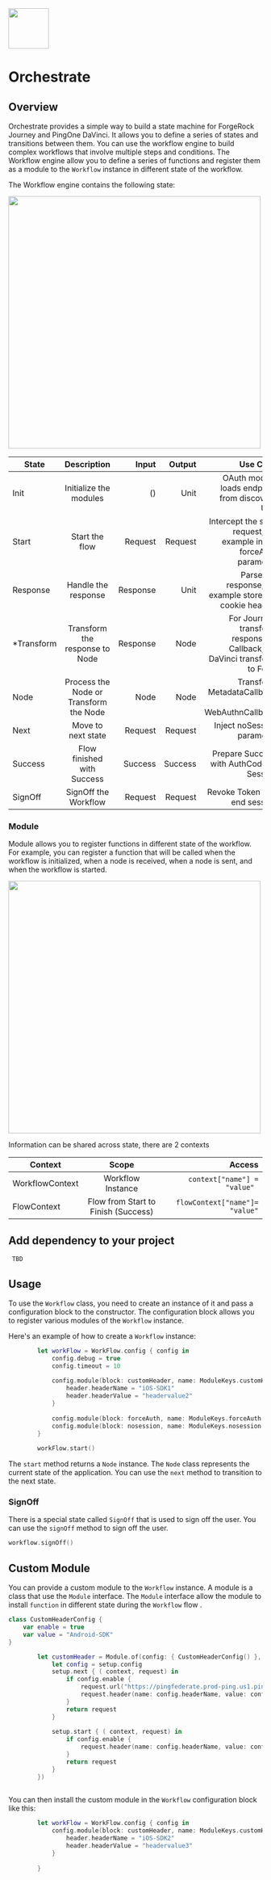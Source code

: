 <div>
  <picture>
     <img src="https://www.pingidentity.com/content/dam/ping-6-2-assets/topnav-json-configs/Ping-Logo.svg" width="80" height="80"  alt=""/>
  </picture>
</div>

# Orchestrate

## Overview

Orchestrate provides a simple way to build a state machine for ForgeRock Journey and PingOne DaVinci.
It allows you to define a series of states and transitions between them. You can use the workflow engine to build
complex workflows that involve multiple steps and conditions.
The Workflow engine allow you to define a series of functions and register them as a module to the `Workflow` instance
in different state of the workflow.

The Workflow engine contains the following state:

<img src="images/state.png" width="500">

| State      |              Description               |    Input |  Output |                                                                   Use Case |
|------------|:--------------------------------------:|---------:|--------:|---------------------------------------------------------------------------:|
| Init       |         Initialize the modules         |       () |    Unit |                             OAuth module loads endpoint from discovery URL |
| Start      |             Start the flow             |  Request | Request |        Intercept the start request, for example inject forceAuth parameter |
| Response   |          Handle the response           | Response |    Unit |                   Parse the response, for example store the cookie header. |
| *Transform |     Transform the response to Node     | Response |    Node | For Journey, transform response to Callback, for DaVinci transform to Form |
| Node       | Process the Node or Transform the Node |     Node |    Node |                             Transform MetadataCallback to WebAuthnCallback |
| Next       |           Move to next state           |  Request | Request |                                                 Inject noSession parameter |
| Success    |       Flow finished with Success       |  Success | Success |                                   Prepare Success with AuthCode or Session |
| SignOff    |          SignOff the Workflow          |  Request | Request |                                               Revoke Token and end session |

### Module

Module allows you to register functions in different state of the workflow. For example, you can register a function
that
will be called when the workflow is initialized,
when a node is received, when a node is sent, and when the workflow is started.

<img src="images/functions.png" width="500">

Information can be shared across state, there are 2 contexts

| Context         |                Scope                |                             Access |
|-----------------|:-----------------------------------:|-----------------------------------:|
| WorkflowContext |          Workflow Instance          |   ```context["name"] = "value" ``` |
| FlowContext     | Flow from Start to Finish (Success) | ```flowContext["name"]= "value"``` |

## Add dependency to your project

```Maven/SPM
 TBD
```

## Usage

To use the `Workflow` class, you need to create an instance of it and pass a configuration block to the constructor. The
configuration block allows you to register various modules of the `Workflow` instance.

Here's an example of how to create a `Workflow` instance:

```swift
        let workFlow = WorkFlow.config { config in
            config.debug = true
            config.timeout = 10
            
            config.module(block: customHeader, name: ModuleKeys.customHeader.rawValue) { header in
                header.headerName = "iOS-SDK1"
                header.headerValue = "headervalue2"
            }
            
            config.module(block: forceAuth, name: ModuleKeys.forceAuth.rawValue)
            config.module(block: nosession, name: ModuleKeys.nosession.rawValue)
        }
        
        workFlow.start()
```
The `start` method returns a `Node` instance. The `Node` class represents the current state of the application. You can
use the `next` method to transition to the next state.

### SignOff
There is a special state called `SignOff` that is used to sign off the user. You can use the `signOff` method to sign off
the user.

```swift
workflow.signOff()
```

## Custom Module

You can provide a custom module to the `Workflow` instance. A module is a class that use the `Module` interface.
The `Module` interface allow the module to install `function` in different state during the `Workflow` flow .

```swift
class CustomHeaderConfig {
    var enable = true
    var value = "Android-SDK"
}

        let customHeader = Module.of(config: { CustomHeaderConfig() }, block: { setup in
            let config = setup.config
            setup.next { ( context, request) in
                if config.enable {
                    request.url("https://pingfederate.prod-ping.us1.ping.cloud/")
                    request.header(name: config.headerName, value: config.headerValue)
                }
                return request
            }
            
            setup.start { ( context, request) in
                if config.enable {
                    request.header(name: config.headerName, value: config.headerValue)
                }
                return request
            }
        })
        
```

You can then install the custom module in the `Workflow` configuration block like this:

```swift
        let workFlow = WorkFlow.config { config in
            config.module(block: customHeader, name: ModuleKeys.customHeader.rawValue) { header in
                header.headerName = "iOS-SDK2"
                header.headerValue = "headervalue3"
            }
            
        }
```
